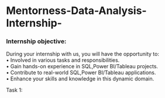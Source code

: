 # Mentorness-Data-Analysis-Internship-
<h3>Internship objective:</h3>
<p>
  During your internship with us, you will have the opportunity to: <br>
• Involved in various tasks and responsibilities. <br>
• Gain hands-on experience in SQL,Power BI/Tableau projects. <br>
• Contribute to real-world SQL,Power BI/Tableau applications. <br>
• Enhance your skills and knowledge in this dynamic domain. <br>
</p>

Task 1: 

